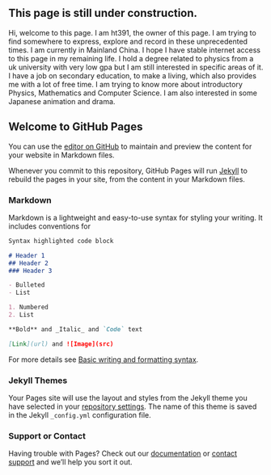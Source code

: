 ## This page is still under construction.
Hi, welcome to this page.
I am ht391, the owner of this page. I am trying to find somewhere to express, explore and record in these unprecedented times. I am currently in Mainland China. I hope I have stable internet access to this page in my remaining life.
I hold a degree related to physics from a uk university with very low gpa but I am still interested in specific areas of it. I have a job on secondary education, to make a living, which also provides me with a lot of free time.
I am trying to know more about introductory Physics, Mathematics and Computer Science. I am also interested in some Japanese animation and drama. 


## Welcome to GitHub Pages

You can use the [editor on GitHub](https://github.com/ht391/ht391.github.io/edit/main/index.md) to maintain and preview the content for your website in Markdown files.

Whenever you commit to this repository, GitHub Pages will run [Jekyll](https://jekyllrb.com/) to rebuild the pages in your site, from the content in your Markdown files.

### Markdown

Markdown is a lightweight and easy-to-use syntax for styling your writing. It includes conventions for

```markdown
Syntax highlighted code block

# Header 1
## Header 2
### Header 3

- Bulleted
- List

1. Numbered
2. List

**Bold** and _Italic_ and `Code` text

[Link](url) and ![Image](src)
```

For more details see [Basic writing and formatting syntax](https://docs.github.com/en/github/writing-on-github/getting-started-with-writing-and-formatting-on-github/basic-writing-and-formatting-syntax).

### Jekyll Themes

Your Pages site will use the layout and styles from the Jekyll theme you have selected in your [repository settings](https://github.com/ht391/ht391.github.io/settings/pages). The name of this theme is saved in the Jekyll `_config.yml` configuration file.

### Support or Contact

Having trouble with Pages? Check out our [documentation](https://docs.github.com/categories/github-pages-basics/) or [contact support](https://support.github.com/contact) and we’ll help you sort it out.
